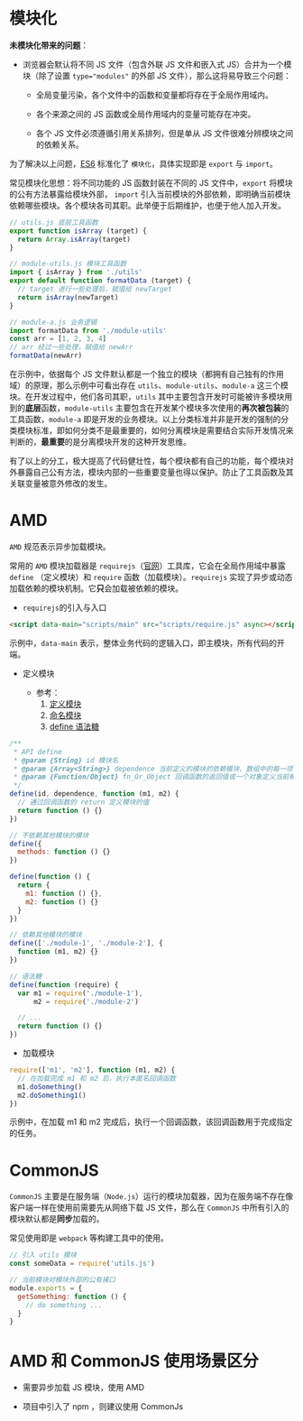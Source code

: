 # 模块化

**未模块化带来的问题**：

- 浏览器会默认将不同 JS 文件（包含外联 JS 文件和嵌入式 JS）合并为一个模块（除了设置 `type="modules"` 的外部 JS 文件），那么这将易导致三个问题：

  - 全局变量污染，各个文件中的函数和变量都将存在于全局作用域内。

  - 各个来源之间的 JS 函数或全局作用域内的变量可能存在冲突。

  - 各个 JS 文件必须遵循引用关系排列，但是单从 JS 文件很难分辨模块之间的依赖关系。

为了解决以上问题，[ES6][es6-modules] 标准化了 `模块化`，具体实现即是 `export` 与 `import`。

常见模块化思想：将不同功能的 JS 函数封装在不同的 JS 文件中，`export` 将模块的公有方法暴露给模块外部， `import` 引入当前模块的外部依赖，即明确当前模块依赖哪些模块。各个模块各司其职。此举便于后期维护，也便于他人加入开发。

```js
// utils.js 底层工具函数
export function isArray (target) {
  return Array.isArray(target)
}

// module-utils.js 模块工具函数
import { isArray } from './utils'
export default function formatData (target) {
  // target 进行一些处理后，赋值给 newTarget
  return isArray(newTarget)
}

// module-a.js 业务逻辑
import formatData from './module-utils'
const arr = [1, 2, 3, 4]
// arr 经过一些处理，赋值给 newArr
formatData(newArr)
```

在示例中，依据每个 JS 文件默认都是一个独立的模块（都拥有自己独有的作用域）的原理，那么示例中可看出存在 `utils`、`module-utils`、`module-a` 这三个模块。在开发过程中，他们各司其职，`utils` 其中主要包含开发时可能被许多模块用到的**底层**函数，`module-utils` 主要包含在开发某个模块多次使用的**再次被包装**的工具函数，`module-a` 即是开发的业务模块。以上分类标准并非是开发的强制的分类模块标准，即如何分类不是最重要的，如何分离模块是需要结合实际开发情况来判断的，**最重要**的是分离模块开发的这种开发思维。

有了以上的分工，极大提高了代码健壮性，每个模块都有自己的功能，每个模块对外暴露自己公有方法，模块内部的一些重要变量也得以保护。防止了工具函数及其关联变量被意外修改的发生。

[es6-modules]:https://www.ecma-international.org/ecma-262/6.0/?utm_medium=social&utm_source=wechat_session&from=singlemessage&isappinstalled=0#sec-modules

# AMD

`AMD` 规范表示异步加载模块。

常用的 `AMD` 模块加载器是 `requirejs`（[官网][requirejs-site]）工具库，它会在全局作用域中暴露 `define` （定义模块）和 `require` 函数（加载模块）。`requirejs` 实现了异步或动态加载依赖的模块机制。它**只**会加载被依赖的模块。

- `requirejs`的引入与入口

```html
<script data-main="scripts/main" src="scripts/require.js" async></script>
```

示例中，`data-main` 表示，整体业务代码的逻辑入口，即主模块，所有代码的开端。

- 定义模块

  - 参考：
    1. [定义模块][module-definition]
    2. [命名模块][named-modules]
    3. [define 语法糖][define-sugar]

```js
/**
 * API define
 * @param {String} id 模块名
 * @param {Array<String>} dependence 当前定义的模块的依赖模块，数组中的每一项为模块地址的字符串 
 * @param {Function/Object} fn_Or_Object 回调函数的返回值或一个对象定义当前模块的值
 */
define(id, dependence, function (m1, m2) {
  // 通过回调函数的 return 定义模块的值
  return function () {}
})

// 不依赖其他模块的模块
define({
  methods: function () {}
})

define(function () {
  return {
    m1: function () {},
    m2: function () {}
  }
})

// 依赖其他模块的模块
define(['./module-1', './module-2'], {
  function (m1, m2) {}
})

// 语法糖
define(function (require) {
  var m1 = require('./module-1'),
      m2 = require('./module-2')

  // ...
  return function () {}
})
```

- 加载模块

```js
require(['m1', 'm2'], function (m1, m2) {
  // 在加载完成 m1 和 m2 后，执行本匿名回调函数
  m1.doSomething()
  m2.doSomething1()
})
```
示例中，在加载 m1 和 m2 完成后，执行一个回调函数，该回调函数用于完成指定的任务。

[requirejs-site]:http://requirejs.org/

[module-definition]:http://requirejs.org/docs/api.html#define

[named-modules]:http://requirejs.org/docs/api.html#modulename

[define-sugar]:http://requirejs.org/docs/whyamd.html#sugar

# CommonJS

`CommonJS` 主要是在服务端（`Node.js`）运行的模块加载器，因为在服务端不存在像客户端一样在使用前需要先从网络下载 JS 文件，那么在 `CommonJS` 中所有引入的模块默认都是**同步**加载的。

常见使用即是 `webpack` 等构建工具中的使用。

```js
// 引入 utils 模块
const someData = require('utils.js')

// 当前模块对模块外部的公有接口
module.exports = {
  getSomething: function () {
    // do something ...
  }
}
```

# AMD 和 CommonJS 使用场景区分

- 需要异步加载 JS 模块，使用 AMD

- 项目中引入了 npm ，则建议使用 CommonJs
